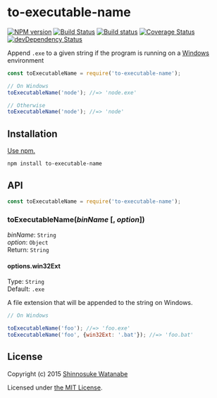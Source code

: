 # to-executable-name

[![NPM version](https://img.shields.io/npm/v/to-executable-name.svg)](https://www.npmjs.com/package/to-executable-name)
[![Build Status](https://travis-ci.org/shinnn/to-executable-name.svg?branch=master)](https://travis-ci.org/shinnn/to-executable-name)
[![Build status](https://ci.appveyor.com/api/projects/status/tesr30vmgccrb138/branch/master?svg=true)](https://ci.appveyor.com/project/ShinnosukeWatanabe/to-executable-name/branch/master)
[![Coverage Status](https://img.shields.io/coveralls/shinnn/to-executable-name.svg)](https://coveralls.io/github/shinnn/to-executable-name)
[![devDependency Status](https://img.shields.io/david/dev/shinnn/to-executable-name.svg)](https://david-dm.org/shinnn/to-executable-name#info=devDependencies)

Append `.exe` to a given string if the program is running on a [Windows](http://windows.microsoft.com/) environment

```javascript
const toExecutableName = require('to-executable-name');

// On Windows
toExecutableName('node'); //=> 'node.exe'

// Otherwise
toExecutableName('node'); //=> 'node'
```

## Installation

[Use npm.](https://docs.npmjs.com/cli/install)

```
npm install to-executable-name
```

## API

```javascript
const toExecutableName = require('to-executable-name');
```

### toExecutableName(*binName* [, *option*])

*binName*: `String`  
*option*: `Object`  
Return: `String`

#### options.win32Ext

Type: `String`  
Default: `.exe`

A file extension that will be appended to the string on Windows.

```javascript
// On Windows

toExecutableName('foo'); //=> 'foo.exe'
toExecutableName('foo', {win32Ext: '.bat'}); //=> 'foo.bat'
```

## License

Copyright (c) 2015 [Shinnosuke Watanabe](https://github.com/shinnn)

Licensed under [the MIT License](./LICENSE).
